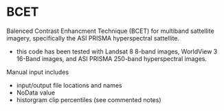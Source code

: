 # BCET
Balenced Contrast Enhancment Technique (BCET) for multiband sattellite imagery, specifically the ASI PRISMA hyperspectral sattellite. 
- this code has been tested with Landsat 8  8-band images, WorldView 3 16-Band images, and ASI PRISMA 250-band hyperspectral images. 

Manual input includes 
- input/output file locations and names
- NoData value
- historgram clip percentiles (see commented notes)
